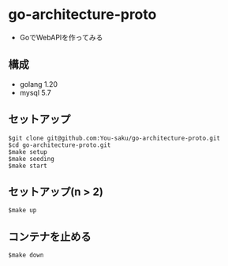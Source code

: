 # go-architecture-proto
 - GoでWebAPIを作ってみる

## 構成
 - golang 1.20
 - mysql 5.7

## セットアップ
```
$git clone git@github.com:You-saku/go-architecture-proto.git
$cd go-architecture-proto.git
$make setup
$make seeding
$make start
```

## セットアップ(n > 2)
```
$make up
```

## コンテナを止める
```
$make down
```
